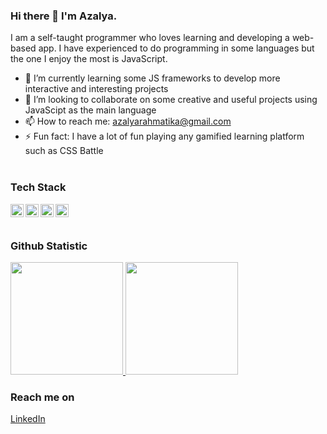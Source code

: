### Hi there 👋 I'm Azalya.

I am a self-taught programmer who loves learning and developing a web-based app. I have experienced to do programming in some languages but the one I enjoy the most is JavaScript.

- 🌱 I’m currently learning some JS frameworks to develop more interactive and interesting projects
- 👯 I’m looking to collaborate on some creative and useful projects using JavaScipt as the main language
- 📫 How to reach me: azalyarahmatika@gmail.com
- ⚡ Fun fact: I have a lot of fun playing any gamified learning platform such as CSS Battle
<br><br>
### Tech Stack
 <a href="#"><img align="left" alt="JavaScript" title="JavaScript" width="21px" src="https://upload.wikimedia.org/wikipedia/commons/9/99/Unofficial_JavaScript_logo_2.svg" /></a>
  <a href="https://nodejs.org/"><img align="left" alt="NodeJS" title="NodeJS" width="21px" src="https://seeklogo.com/images/N/nodejs-logo-FBE122E377-seeklogo.com.png" /></a>
  <a href="https://reactjs.org/"><img align="left" alt="React" title="React" width="21px" src="https://cdn.worldvectorlogo.com/logos/react-2.svg" /></a>
  <a href="https://hapi.dev/"><img align="left" alt="Hapi" title="Hapi (NodeJS HTTP Framework)" width="21px" src="https://avatars.githubusercontent.com/u/3774533?s=200&v=4" /></a>
<br><br>
### Github Statistic
<p align="left">
<a href="https://github.com/dimasmds">
  <img height="180em" src="https://github-readme-stats-eight-theta.vercel.app/api?username=azalyarahmatika&show_icons=true&theme=algolia&include_all_commits=true&count_private=true"/>
  <img height="180em" src="https://github-readme-stats-eight-theta.vercel.app/api/top-langs/?username=azalyarahmatika&layout=compact&langs_count=8&theme=algolia"/>
</a>
</p>

### Reach me on
<a href="https://linkedin.com/in/azalyarahmatika/">LinkedIn</a>
